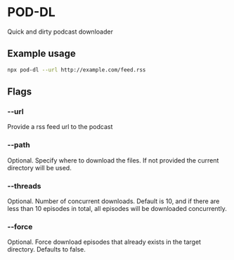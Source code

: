 # POD-DL

Quick and dirty podcast downloader

## Example usage

```bash
npx pod-dl --url http://example.com/feed.rss
```

## Flags

### --url

Provide a rss feed url to the podcast

### --path

Optional. Specify where to download the files. If not provided the current directory will be used.

### --threads

Optional. Number of concurrent downloads. Default is 10, and if there are less than 10 episodes in total, all episodes will be downloaded concurrently.

### --force

Optional. Force download episodes that already exists in the target directory. Defaults to false.
